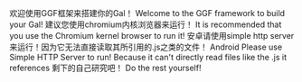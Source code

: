 欢迎使用GGF框架来搭建你的Gal！
Welcome to the GGF framework to build your Gal!
建议您使用chromium内核浏览器来运行！
It is recommended that you use the Chromium kernel browser to run it!
安卓请使用simple http server来运行！因为它无法直接读取其所引用的.js之类的文件！
Android Please use Simple HTTP Server to run! Because it can't directly read files like the .js it references
剩下的自己研究吧！
Do the rest yourself!
